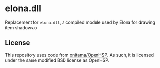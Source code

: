 # elona.dll

Replacement for `elona.dll`, a compiled module used by Elona for drawing item shadows.o

## License

This repository uses code from [onitama/OpenHSP](https://github.com/onitama/OpenHSP). As such, it is licensed under the same modified BSD license as OpenHSP.
